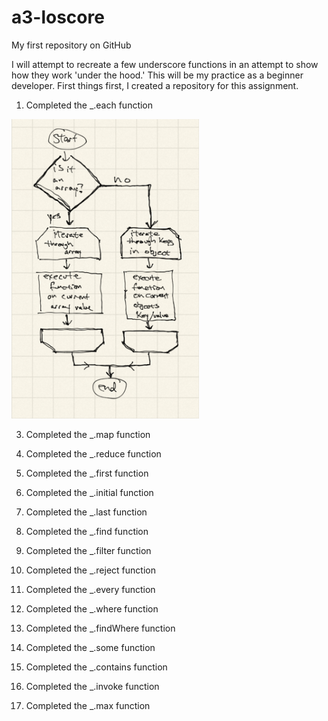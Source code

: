 # a3-loscore
My first repository on GitHub

I will attempt to recreate a few underscore functions in an attempt to show how they work 'under the hood.'
This will be my practice as a beginner developer. First things first, I created a repository for this assignment.

1. Completed the _.each function
 <img src="images/00-eachFunction.jpg" width="300">
 
3. Completed the _.map function

4. Completed the _.reduce function

5. Completed the _.first function

6. Completed the _.initial function

7. Completed the _.last function

8. Completed the _.find function

9. Completed the _.filter function

10. Completed the _.reject function

11. Completed the _.every function

12. Completed the _.where function

13. Completed the _.findWhere function

14. Completed the _.some function

15. Completed the _.contains function

16. Completed the _.invoke function

17. Completed the _.max function
